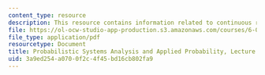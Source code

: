 ```yaml
---
content_type: resource
description: This resource contains information related to continuous random variables.
file: https://ol-ocw-studio-app-production.s3.amazonaws.com/courses/6-041-probabilistic-systems-analysis-and-applied-probability-fall-2010/3a9ed254a0700f2c4f45bd16cb802fa9_MIT6_041F10_L08.pdf
file_type: application/pdf
resourcetype: Document
title: Probabilistic Systems Analysis and Applied Probability, Lecture 8
uid: 3a9ed254-a070-0f2c-4f45-bd16cb802fa9
---
```

